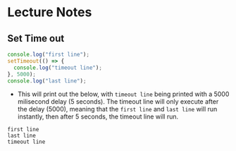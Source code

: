 # Lecture Notes

## Set Time out

```js
console.log("first line");
setTimeout(() => {
  console.log("timeout line");
}, 5000);
console.log("last line");
```

- This will print out the below, with `timeout line` being printed with a 5000 milisecond delay (5 seconds). The timeout line will only execute after the delay (5000), meaning that the `first line` and `last line` will run instantly, then after 5 seconds, the timeout line will run.

```
first line
last line
timeout line
```
